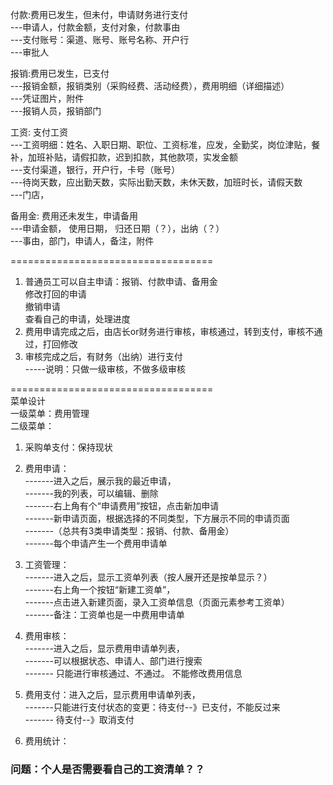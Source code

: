 付款:费用已发生，但未付，申请财务进行支付   
---申请人，付款金额，支付对象，付款事由      
---支付账号：渠道、账号、账号名称、开户行   
---审批人   
   
报销:费用已发生，已支付   
---报销金额，报销类别（采购经费、活动经费），费用明细（详细描述）   
---凭证图片，附件   
---报销人员，报销部门   

工资: 支付工资   
---工资明细：姓名、入职日期、职位、工资标准，应发，全勤奖，岗位津贴，餐补，加班补贴，请假扣款，迟到扣款，其他款项，实发金额   
---支付渠道，银行，开户行，卡号（账号）   
---待岗天数，应出勤天数，实际出勤天数，未休天数，加班时长，请假天数   
---门店，   
   
备用金: 费用还未发生，申请备用   
---申请金额， 使用日期， 归还日期（？），出纳（？）   
---事由，部门，申请人，备注，附件   

   
===================================   
1. 普通员工可以自主申请：报销、付款申请、备用金   
    修改打回的申请   
    撤销申请   
    查看自己的申请，处理进度   
2. 费用申请完成之后，由店长or财务进行审核，审核通过，转到支付，审核不通过，打回修改   
3. 审核完成之后，有财务（出纳）进行支付   
-----说明：只做一级审核，不做多级审核   

===================================   
菜单设计      
一级菜单：费用管理   
二级菜单：   
1. 采购单支付：保持现状   
2. 费用申请：  
-------进入之后，展示我的最近申请，   
-------我的列表，可以编辑、删除   
-------右上角有个“申请费用”按钮，点击新加申请   
-------新申请页面，根据选择的不同类型，下方展示不同的申请页面   
-------（总共有3类申请类型：报销、付款、备用金）   
-------每个申请产生一个费用申请单   
3. 工资管理：  
-------进入之后，显示工资单列表（按人展开还是按单显示？）   
-------右上角一个按钮“新建工资单”，   
-------点击进入新建页面，录入工资单信息（页面元素参考工资单）   
-------备注：工资单也是一中费用申请单   
4. 费用审核：  
-------进入之后，显示费用申请单列表，   
-------可以根据状态、申请人、部门进行搜索   
------- 只能进行审核通过、不通过。 不能修改费用信息   
5. 费用支付：进入之后，显示费用申请单列表，   
-------只能进行支付状态的变更：待支付--》已支付，不能反过来   
-------                     待支付--》取消支付   
      
6. 费用统计：

### 问题：个人是否需要看自己的工资清单？？
                           